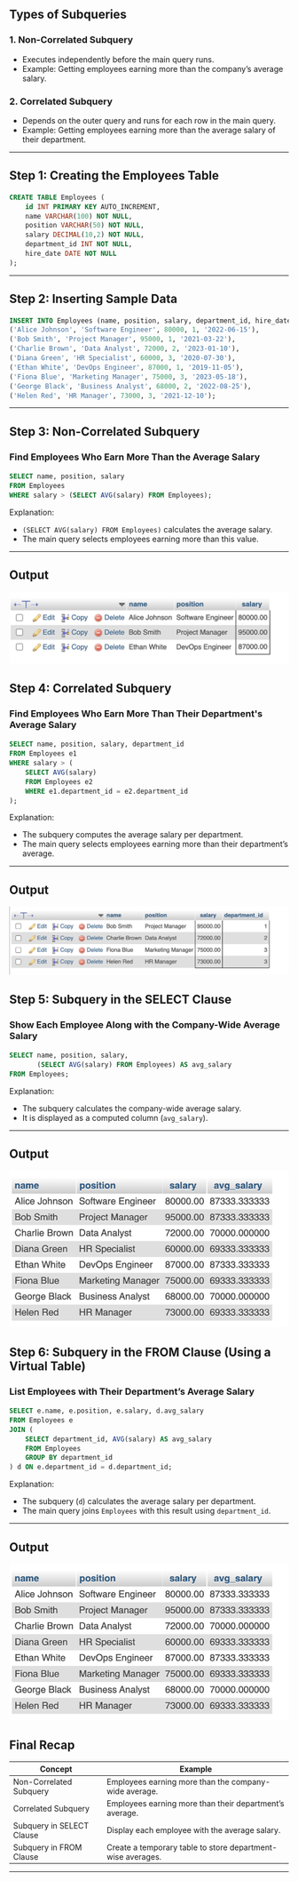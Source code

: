 

## Types of Subqueries

### 1. Non-Correlated Subquery
- Executes independently before the main query runs.
- Example: Getting employees earning more than the company’s average salary.

### 2. Correlated Subquery
- Depends on the outer query and runs for each row in the main query.
- Example: Getting employees earning more than the average salary of their department.

---

## Step 1: Creating the Employees Table


```sql
CREATE TABLE Employees (
    id INT PRIMARY KEY AUTO_INCREMENT,
    name VARCHAR(100) NOT NULL,
    position VARCHAR(50) NOT NULL,
    salary DECIMAL(10,2) NOT NULL,
    department_id INT NOT NULL,
    hire_date DATE NOT NULL
);
```

---

## Step 2: Inserting Sample Data

```sql
INSERT INTO Employees (name, position, salary, department_id, hire_date) VALUES
('Alice Johnson', 'Software Engineer', 80000, 1, '2022-06-15'),
('Bob Smith', 'Project Manager', 95000, 1, '2021-03-22'),
('Charlie Brown', 'Data Analyst', 72000, 2, '2023-01-10'),
('Diana Green', 'HR Specialist', 60000, 3, '2020-07-30'),
('Ethan White', 'DevOps Engineer', 87000, 1, '2019-11-05'),
('Fiona Blue', 'Marketing Manager', 75000, 3, '2023-05-18'),
('George Black', 'Business Analyst', 68000, 2, '2022-08-25'),
('Helen Red', 'HR Manager', 73000, 3, '2021-12-10');
```

---

## Step 3: Non-Correlated Subquery

### Find Employees Who Earn More Than the Average Salary
```sql
SELECT name, position, salary 
FROM Employees
WHERE salary > (SELECT AVG(salary) FROM Employees);
```

Explanation:
- `(SELECT AVG(salary) FROM Employees)` calculates the average salary.
- The main query selects employees earning more than this value.

---

  ## Output
  ![Output](assets/output-1.png)

## Step 4: Correlated Subquery

### Find Employees Who Earn More Than Their Department's Average Salary
```sql
SELECT name, position, salary, department_id
FROM Employees e1
WHERE salary > (
    SELECT AVG(salary) 
    FROM Employees e2 
    WHERE e1.department_id = e2.department_id
);
```

Explanation:
- The subquery computes the average salary per department.
- The main query selects employees earning more than their department’s average.

---

  ## Output
  ![Output](assets/output-2.png)

## Step 5: Subquery in the SELECT Clause

### Show Each Employee Along with the Company-Wide Average Salary
```sql
SELECT name, position, salary, 
       (SELECT AVG(salary) FROM Employees) AS avg_salary
FROM Employees;
```

Explanation:
- The subquery calculates the company-wide average salary.
- It is displayed as a computed column (`avg_salary`).

---

  ## Output
  ![Output](assets/output-4.png)

## Step 6: Subquery in the FROM Clause (Using a Virtual Table)

### List Employees with Their Department’s Average Salary
```sql
SELECT e.name, e.position, e.salary, d.avg_salary
FROM Employees e
JOIN (
    SELECT department_id, AVG(salary) AS avg_salary
    FROM Employees
    GROUP BY department_id
) d ON e.department_id = d.department_id;
```

Explanation:
- The subquery (`d`) calculates the average salary per department.
- The main query joins `Employees` with this result using `department_id`.

---

  ## Output
  ![Output](assets/output-4.png)

## Final Recap
| Concept | Example |
|---------|---------|
| Non-Correlated Subquery | Employees earning more than the company-wide average. |
| Correlated Subquery | Employees earning more than their department’s average. |
| Subquery in SELECT Clause | Display each employee with the average salary. |
| Subquery in FROM Clause | Create a temporary table to store department-wise averages. |

---






